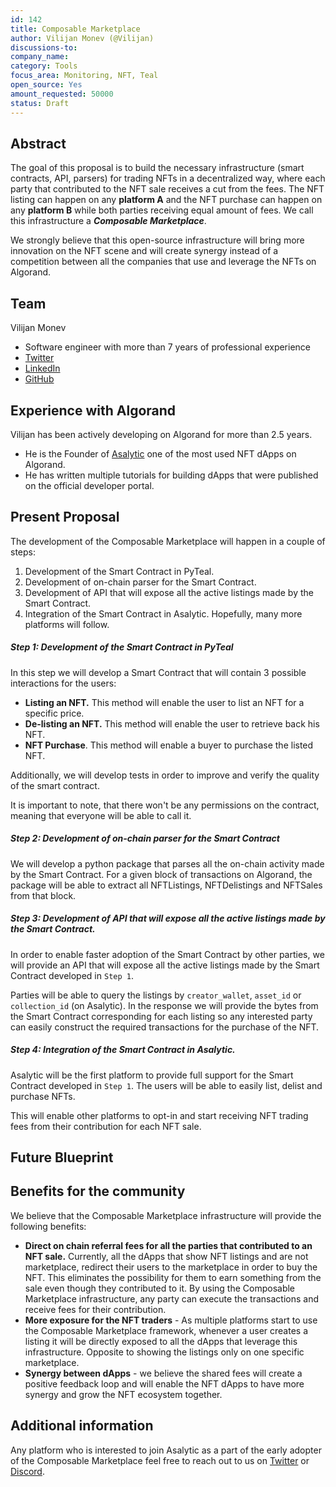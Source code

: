 ```yaml
---
id: 142
title: Composable Marketplace
author: Vilijan Monev (@Vilijan)
discussions-to: 
company_name: 
category: Tools
focus_area: Monitoring, NFT, Teal
open_source: Yes
amount_requested: 50000
status: Draft
---
```


## Abstract

The goal of this proposal is to build the necessary infrastructure (smart contracts, API, parsers) for trading NFTs in a decentralized way, where each party that contributed to the NFT sale receives a cut from the fees. 
The NFT listing can happen on any **platform A** and the NFT purchase can happen on any **platform B** while both parties receiving equal amount of fees. We call this infrastructure a _**Composable Marketplace**_.

We strongly believe that this open-source infrastructure will bring more innovation on the NFT scene and will create synergy instead of a competition between all the companies that use and leverage the NFTs on Algorand.

## Team
Vilijan Monev 
 - Software engineer with more than 7 years of professional experience
 - [Twitter](https://twitter.com/Vilijan_Monev)
 - [LinkedIn](https://www.linkedin.com/in/vilijan-monev/)
 - [GitHub](https://github.com/Vilijan)

## Experience with Algorand
Vilijan has been actively developing on Algorand for more than 2.5 years.
- He is the Founder of [Asalytic](https://www.asalytic.app/) one of the most used NFT dApps on Algorand.
- He has written multiple tutorials for building dApps that were published on the official developer portal.

## Present Proposal
The development of the Composable Marketplace will happen in a couple of steps:
1. Development of the Smart Contract in PyTeal.
2. Development of on-chain parser for the Smart Contract.
3. Development of API that will expose all the active listings made by the Smart Contract.
4. Integration of the Smart Contract in Asalytic. Hopefully, many more platforms will follow.

##### Step 1: Development of the Smart Contract  in PyTeal
In this step we will develop a Smart Contract that will contain 3 possible interactions for the users:
- **Listing an NFT.** This method will enable the user to list an NFT for a specific price.
- **De-listing an NFT.** This method will enable the user to retrieve back his NFT.
- **NFT Purchase**. This method will enable a buyer to purchase the listed NFT.

Additionally, we will develop tests in order to improve and verify the quality of the smart contract.

It is important to note, that there won't be any permissions on the contract, meaning that everyone will be able to call it.

##### Step 2: Development of on-chain parser for the Smart Contract

We will develop a python package that parses all the on-chain activity made by the Smart Contract. For a given block of transactions on Algorand, the package will be able to extract all NFTListings, NFTDelistings and NFTSales from that block.

##### Step 3: Development of API that will expose all the active listings made by the Smart Contract.

In order to enable faster adoption of the Smart Contract by other parties, we will provide an API that will expose all the active listings made by the Smart Contract developed in `Step 1`.

Parties will be able to query the listings by `creator_wallet`, `asset_id` or `collection_id` (on Asalytic). In the response we will provide the bytes from the Smart Contract corresponding for each listing so any interested party can easily construct the required transactions for the purchase of the NFT.

##### Step 4: Integration of the Smart Contract in Asalytic.

Asalytic will be the first platform to provide full support for the Smart Contract developed in `Step 1`. The users will be able to easily list, delist and purchase NFTs.

This will enable other platforms to opt-in and start receiving NFT trading fees from their contribution for each NFT sale.

## Future Blueprint

## Benefits for the community

We believe that the Composable Marketplace infrastructure will provide the following benefits:
- **Direct on chain referral fees for all the parties that contributed to an NFT sale.** Currently, all the dApps that show NFT listings and are not marketplace, redirect their users to the marketplace in order to buy the NFT. This eliminates the possibility for them to earn something from the sale even though they contributed to it. By using the Composable Marketplace infrastructure, any party can execute the transactions and receive fees for their contribution.
- **More exposure for the NFT traders** - As multiple platforms start to use the Composable Marketplace framework, whenever a user creates a listing it will be directly exposed to all the dApps that leverage this infrastructure. Opposite to showing the listings only on one specific marketplace.
- **Synergy between dApps** - we believe the shared fees will create a positive feedback loop and will enable the NFT dApps to have more synergy and grow the NFT ecosystem together.

## Additional information

Any platform who is interested to join Asalytic as a part of the early adopter of the Composable Marketplace feel free to reach out to us on [Twitter](https://twitter.com/asalytic) or [Discord](https://discord.gg/z3wHQwtxRg).  
